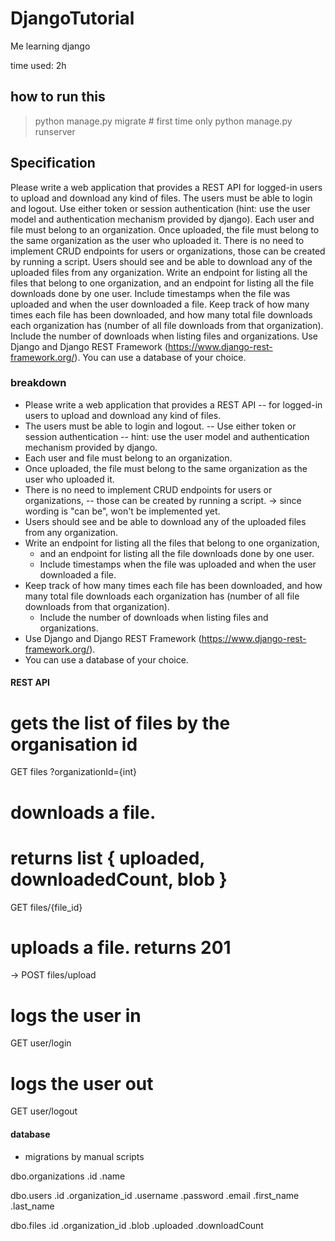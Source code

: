 # DjangoTutorial
Me learning django

time used: 2h

## how to run this
>python manage.py migrate # first time only
>python manage.py runserver


## Specification
Please write a web application that provides a REST API for logged-in users to upload and download any kind of files.
The users must be able to login and logout. Use either token or session authentication (hint: use the user model and authentication mechanism provided by django). 
Each user and file must belong to an organization. Once uploaded, the file must belong to the same organization as the user who uploaded it.
There is no need to implement CRUD endpoints for users or organizations, those can be created by running a script.
Users should see and be able to download any of the uploaded files from any organization. Write an endpoint for listing all the files that belong to one organization, and an endpoint for listing all the file downloads done by one user. Include timestamps when the file was uploaded and when the user downloaded a file.
Keep track of how many times each file has been downloaded, and how many total file downloads each organization has (number of all file downloads from that organization). Include the number of downloads when listing files and organizations.
Use Django and Django REST Framework (https://www.django-rest-framework.org/). You can use a database of your choice.


### breakdown
  - Please write a web application that provides a REST API 
    -- for logged-in users to upload and download any kind of files.
  - The users must be able to login and logout. 
    -- Use either token or session authentication
    -- hint: use the user model and authentication mechanism provided by django. 
  - Each user and file must belong to an organization.
  - Once uploaded, the file must belong to the same organization as the user who uploaded it.
  - There is no need to implement CRUD endpoints for users or organizations, 
    -- those can be created by running a script. 
      -> since wording is "can be", won't be implemented yet.
  - Users should see and be able to download any of the uploaded files from any organization.
  - Write an endpoint for listing all the files that belong to one organization, 
    - and an endpoint for listing all the file downloads done by one user. 
    - Include timestamps when the file was uploaded and when the user downloaded a file.
  - Keep track of how many times each file has been downloaded, and how many total file downloads each organization has (number of all file downloads from that organization). 
    - Include the number of downloads when listing files and organizations.
  - Use Django and Django REST Framework (https://www.django-rest-framework.org/).
  - You can use a database of your choice.

#### REST API 

  # gets the list of files by the organisation id
  GET files ?organizationId={int}

  # downloads a file. 
  # returns list { uploaded, downloadedCount, blob }
  GET files/{file_id}

  # uploads a file. returns 201 
  -> POST files/upload 

  # logs the user in
  GET user/login

  # logs the user out
  GET user/logout


#### database
  - migrations by manual scripts

  dbo.organizations
    .id
    .name

  dbo.users
    .id
    .organization_id
    .username
    .password
    .email
    .first_name
    .last_name

  dbo.files
    .id
    .organization_id
    .blob
    .uploaded
    .downloadCount

